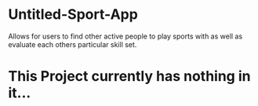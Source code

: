 # Untitled-Sport-App
Allows for users to find other active people to play sports with as well as evaluate each others particular skill set.

# This Project currently has nothing in it...
